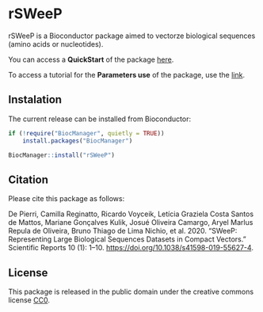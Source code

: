 # rSWeeP

rSWeeP is a Bioconductor package aimed to vectorze biological sequences (amino acids or nucleotides).

You can access a **QuickStart** of the package [here](https://camilapperico.github.io/rSWeeP_quickstart.html).

To access a tutorial for the **Parameters use** of the package, use the  [link](https://camilapperico.github.io/rSWeeP_parameters.html).

## Instalation

The current release can be installed from Bioconductor:

```r
if (!require("BiocManager", quietly = TRUE))
    install.packages("BiocManager")

BiocManager::install("rSWeeP")
```

## Citation

Please cite this package as follows:

De Pierri, Camilla Reginatto, Ricardo Voyceik, Letı́cia Graziela Costa Santos de Mattos, Mariane Gonçalves Kulik, Josué Oliveira Camargo, Aryel Marlus Repula de Oliveira, Bruno Thiago de Lima Nichio, et al. 2020. “SWeeP: Representing Large Biological Sequences Datasets in Compact Vectors.” Scientific Reports 10 (1): 1–10. <https://doi.org/10.1038/s41598-019-55627-4>. 

## License

This package is released in the public domain under the creative commons license [CC0](https://tldrlegal.com/license/creative-commons-cc0-1.0-universal). 
